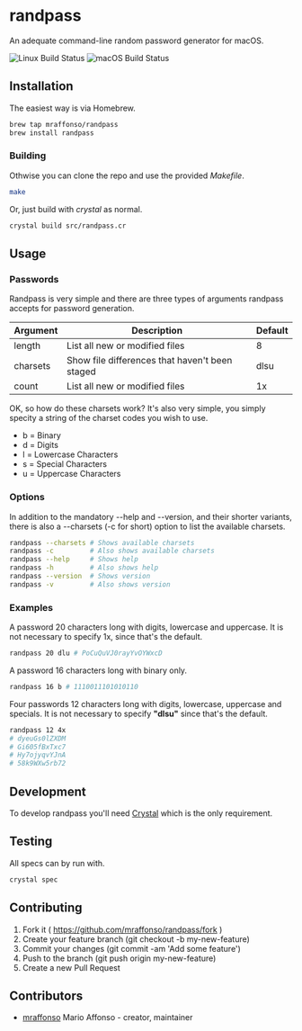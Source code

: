 # randpass

An adequate command-line random password generator for macOS.

![Linux Build Status](https://github.com/mraffonso/randpass/actions/workflows/linux.yaml/badge.svg) ![macOS Build Status](https://github.com/mraffonso/randpass/actions/workflows/macos.yaml/badge.svg)

## Installation

The easiest way is via Homebrew.

```bash
brew tap mraffonso/randpass
brew install randpass
```

### Building

Othwise you can clone the repo and use the provided _Makefile_.

```bash
make
```

Or, just build with _crystal_ as normal.

```bash
crystal build src/randpass.cr
```


## Usage

### Passwords

Randpass is very simple and there are three types of arguments randpass accepts for password generation.

| Argument | Description | Default |
| --- | --- | --- |
| length | List all new or modified files | 8 |
| charsets | Show file differences that haven't been staged | dlsu |
| count | List all new or modified files | 1x |

OK, so how do these charsets work?  It's also very simple, you simply specity a string of the charset codes you wish to use.

* b = Binary
* d = Digits
* l = Lowercase Characters
* s = Special Characters
* u = Uppercase Characters

### Options

In addition to the mandatory --help and --version, and their shorter variants, there is also a --charsets (-c for short) option to list the available charsets.

```bash
randpass --charsets # Shows available charsets
randpass -c         # Also shows available charsets
randpass --help     # Shows help
randpass -h         # Also shows help
randpass --version  # Shows version
randpass -v         # Also shows version
```

### Examples

A password 20 characters long with digits, lowercase and uppercase.  It is not necessary to specify 1x, since  that's the default.

```bash
randpass 20 dlu # PoCuQuVJ0rayYvOYWxcD
```

A password 16 characters long with binary only.

```bash
randpass 16 b # 1110011101010110
```

Four passwords 12 characters long with digits, lowercase, uppercase and specials.  It is not necessary to specify __"dlsu"__ since that's the default.

```bash
randpass 12 4x
# dyeuGs0lZXDM
# Gi605fBxTxc7
# Hy7ojyqvYJnA
# 58k9WXw5rb72
```

## Development

To develop randpass you'll need [Crystal](https://crystal-lang.org/) which is the only requirement.

## Testing

All specs can by run with.

```bash
crystal spec
```

## Contributing

1. Fork it ( https://github.com/mraffonso/randpass/fork )
2. Create your feature branch (git checkout -b my-new-feature)
3. Commit your changes (git commit -am 'Add some feature')
4. Push to the branch (git push origin my-new-feature)
5. Create a new Pull Request

## Contributors

- [mraffonso](https://github.com/mraffonso) Mario Affonso - creator, maintainer
